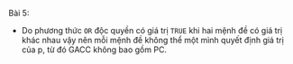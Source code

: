 Bài 5:

- Do phương thức `OR` độc quyền có giá trị `TRUE` khi hai mệnh đề có giá trị khác nhau vậy nên mỗi mệnh đề không thể một mình quyết định giá trị của p, từ đó GACC không bao gồm PC.